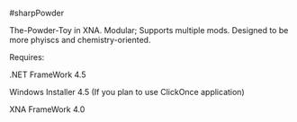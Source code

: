 #sharpPowder


The-Powder-Toy in XNA. Modular; Supports multiple mods. Designed to be more phyiscs and chemistry-oriented.



Requires:

.NET FrameWork 4.5

Windows Installer 4.5 (If you plan to use ClickOnce application)

XNA FrameWork 4.0